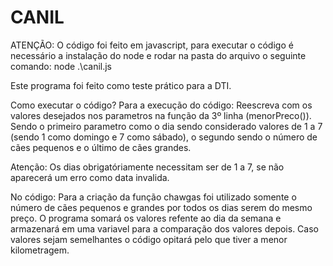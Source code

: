 # CANIL

ATENÇÃO: O código foi feito em javascript, para executar o código é necessário a instalação do node e rodar na pasta do arquivo o seguinte comando: node .\canil.js

Este programa foi feito como teste prático para a DTI.

Como executar o código?
Para a execução do código: Reescreva com os valores desejados nos parametros na função da 3º linha (menorPreco()). Sendo o primeiro parametro como o dia sendo considerado valores de 1 a 7 (sendo 1 como domingo e 7 como sábado), o segundo sendo o número de cães pequenos e o último de cães grandes.

Atenção: Os dias obrigatóriamente necessitam ser de 1 a 7, se não aparecerá um erro como data invalida.

No código:
Para a criação da função chawgas foi utilizado somente o número de cães pequenos e grandes por todos os dias serem do mesmo preço.
O programa somará os valores refente ao dia da semana e armazenará em uma variavel para a comparação dos valores depois. Caso valores sejam semelhantes o código opitará pelo que tiver a menor kilometragem.
